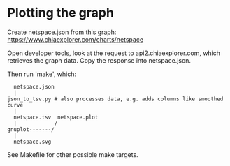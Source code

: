 # Plotting the graph

Create netspace.json from this graph:
https://www.chiaexplorer.com/charts/netspace

Open developer tools, look at the request to api2.chiaexplorer.com,
which retrieves the graph data. Copy the response into netspace.json.

Then run 'make', which:

      netspace.json
      |
    json_to_tsv.py # also processes data, e.g. adds columns like smoothed curve
      |
      netspace.tsv  netspace.plot
      |            /
    gnuplot-------/
      |
      netspace.svg

See Makefile for other possible make targets.

